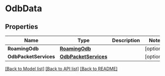 # OdbData

## Properties
Name | Type | Description | Notes
------------ | ------------- | ------------- | -------------
**RoamingOdb** | [**RoamingOdb**](RoamingOdb.md) |  | [optional] 
**OdbPacketServices** | [**OdbPacketServices**](OdbPacketServices.md) |  | [optional] 

[[Back to Model list]](../README.md#documentation-for-models) [[Back to API list]](../README.md#documentation-for-api-endpoints) [[Back to README]](../README.md)


